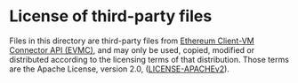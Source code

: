 # License of third-party files

Files in this directory are third-party files from [Ethereum Client-VM
Connector API (EVMC)](https://github.com/ethereum/evmc), and may only be used,
copied, modified or distributed according to the licensing terms of that
distribution.  Those terms are the Apache License, version 2.0,
([LICENSE-APACHEv2](../../LICENSE-APACHEv2)).
